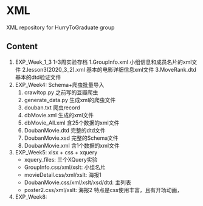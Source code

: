 # XML
XML repository for HurryToGraduate group

## Content
1. EXP_Week_1_3 1-3周实验存档
   1.GroupInfo.xml 小组信息和成员名片的xml文件
   2.lesson3(2020_3_2).xml 基本的电影详细信息xml文件
   3.MoveRank.dtd 基本的dtd验证文件
2. EXP_Week4: Schema+爬虫批量导入
   1. crawltop.py 之前写的豆瓣爬虫
   2. generate_data.py 生成xml的爬虫文件
   3. douban.txt 爬虫record
   4. dbMovie.xml 生成的xml文件
   5. dbMovie_All.xml 含25个数据的xml文件
   6. DoubanMovie.dtd 完整的dtd文件
   7. DoubanMovie.xsd 完整的Schema文件
   8. DoubanMovie.xml 含1个数据的xml文件
3. EXP_Week5: xlsx + css + xquery
   * xquery_files: 三个XQuery实验
   * GroupInfo.css/xml/xslt: 小组名片
   * movieDetail.css/xml/xslt: 海报1
   * DoubanMovie.css/xml/xslt/xsd/dtd: 主列表
   * poster2.css/xml/xslt: 海报2 特点是css使用丰富，且有开场动画，
4. EXP_Week8: